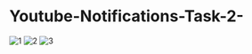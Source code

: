 # Youtube-Notifications-Task-2-
![1](https://user-images.githubusercontent.com/91014874/208285828-708555ed-816a-43f5-88ad-005b17aa1713.jpeg)
![2](https://user-images.githubusercontent.com/91014874/208285830-2791cec0-41ce-4587-937c-73d8ca39867b.jpeg)
![3](https://user-images.githubusercontent.com/91014874/208285833-2c1268b4-9756-4e3f-b2b9-b9f9742e4f88.jpeg)
